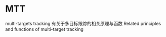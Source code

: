 # MTT
multi-targets tracking
有关于多目标跟踪的相关原理与函数
Related principles and functions of multi-target tracking
